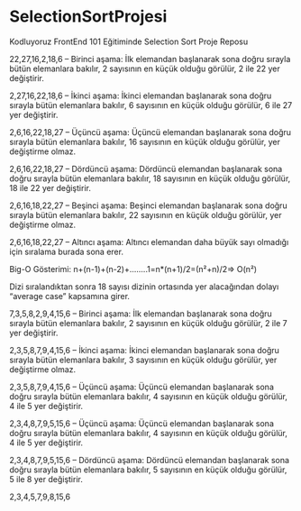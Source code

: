 # SelectionSortProjesi

Kodluyoruz FrontEnd 101 Eğitiminde Selection Sort Proje Reposu


22,27,16,2,18,6 – Birinci aşama: İlk elemandan başlanarak sona doğru sırayla bütün elemanlara bakılır, 2 sayısının en küçük olduğu görülür, 2 ile 22 yer değiştirir.

2,27,16,22,18,6 – İkinci aşama: İkinci elemandan başlanarak sona doğru sırayla bütün elemanlara bakılır, 6 sayısının en küçük olduğu görülür, 6 ile 27 yer değiştirir.

2,6,16,22,18,27 – Üçüncü aşama: Üçüncü elemandan başlanarak sona doğru sırayla bütün elemanlara bakılır, 16 sayısının en küçük olduğu görülür, yer değiştirme olmaz.

2,6,16,22,18,27 – Dördüncü aşama: Dördüncü elemandan başlanarak sona doğru sırayla bütün elemanlara bakılır, 18 sayısının en küçük olduğu görülür, 18 ile 22 yer değiştirir.

2,6,16,18,22,27 – Beşinci aşama: Beşinci elemandan başlanarak sona doğru sırayla bütün elemanlara bakılır, 22 sayısının en küçük olduğu görülür, yer değiştirme olmaz.

2,6,16,18,22,27 – Altıncı aşama: Altıncı elemandan daha büyük sayı olmadığı için sıralama burada sona erer.


Big-O Gösterimi:
n+(n-1)+(n-2)+........1=n*(n+1)/2=(n²+n)/2=> O(n²)


Dizi sıralandıktan sonra 18 sayısı dizinin ortasında yer alacağından dolayı “average case” kapsamına girer.


7,3,5,8,2,9,4,15,6 – Birinci aşama: İlk elemandan başlanarak sona doğru sırayla bütün elemanlara bakılır, 2 sayısının en küçük olduğu görülür, 2 ile 7 yer değiştirir.

2,3,5,8,7,9,4,15,6 – İkinci aşama: İkinci elemandan başlanarak sona doğru sırayla bütün elemanlara bakılır, 3 sayısının en küçük olduğu görülür, yer değiştirme olmaz.

2,3,5,8,7,9,4,15,6 – Üçüncü aşama: Üçüncü elemandan başlanarak sona doğru sırayla bütün elemanlara bakılır, 4 sayısının en küçük olduğu görülür, 4 ile 5 yer değiştirir.

2,3,4,8,7,9,5,15,6 – Üçüncü aşama: Üçüncü elemandan başlanarak sona doğru sırayla bütün elemanlara bakılır, 4 sayısının en küçük olduğu görülür, 4 ile 5 yer değiştirir.

2,3,4,8,7,9,5,15,6 – Dördüncü aşama: Dördüncü elemandan başlanarak sona doğru sırayla bütün elemanlara bakılır, 5 sayısının en küçük olduğu görülür, 5 ile 8 yer değiştirir.

2,3,4,5,7,9,8,15,6
